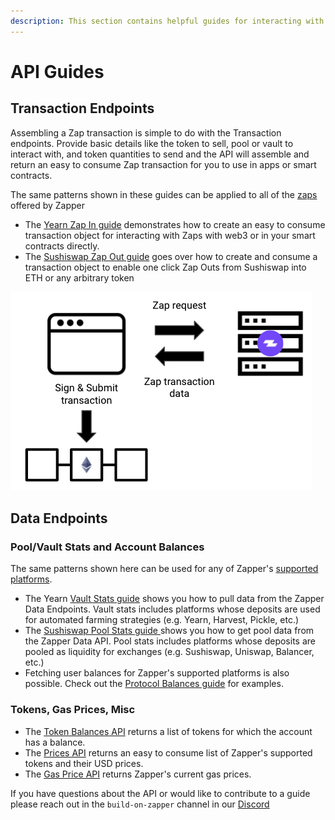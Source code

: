 ```yaml
---
description: This section contains helpful guides for interacting with Zapper API
---
```


# API Guides

## Transaction Endpoints

Assembling a Zap transaction is simple to do with the Transaction endpoints. Provide basic details like the token to sell, pool or vault to interact with, and token quantities to send and the API will assemble and return an easy to consume Zap transaction for you to use in apps or smart contracts. 

The same patterns shown in these guides can be applied to all of the [zaps](../../zapper-smart-contracts/smart-contracts.md) offered by Zapper

* The [Yearn Zap In guide](zap-in.md) demonstrates how to create an easy to consume transaction object for interacting with Zaps with web3 or in your smart contracts directly.
* The [Sushiswap Zap Out guide](zap-out.md) goes over how to create and consume a transaction object to enable one click Zap Outs from Sushiswap into ETH or any arbitrary token

![](../../.gitbook/assets/transaction-data.png)

## Data Endpoints

### Pool/Vault Stats and Account Balances

The same patterns shown here can be used for any of Zapper's [supported platforms](https://zapper.fi/protocols).

* The Yearn [Vault Stats guide](vault-stats.md) shows you how to pull data from the Zapper Data Endpoints. Vault stats includes platforms whose deposits are used for automated farming strategies \(e.g. Yearn, Harvest, Pickle, etc.\)
* The [Sushiswap Pool Stats guide ](pool-stats.md)shows you how to get pool data from the Zapper Data API. Pool stats includes platforms whose deposits are pooled as liquidity for exchanges \(e.g. Sushiswap, Uniswap, Balancer, etc.\)
* Fetching user balances for Zapper's supported platforms is also possible. Check out the [Protocol Balances guide](curve-balances.md) for examples.

### Tokens, Gas Prices, Misc

* The [Token Balances API](token-balances.md) returns a list of tokens for which the account has a balance.
* The [Prices API](supported-tokens-and-prices.md) returns an easy to consume list of Zapper's supported tokens and their USD prices.
* The [Gas Price API](gas-price.md) returns Zapper's current gas prices.

If you have questions about the API or would like to contribute to a guide please reach out in the `build-on-zapper` channel in our [Discord](https://discord.com/invite/5C4wxPr)

